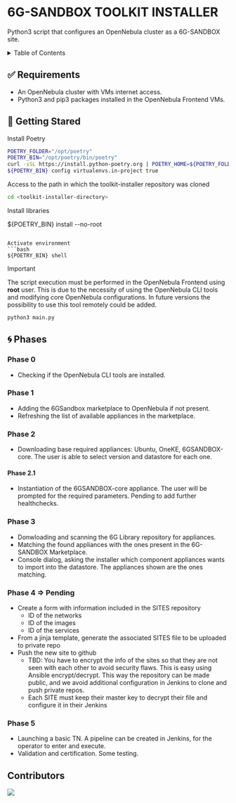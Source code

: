 # 6G-SANDBOX TOOLKIT INSTALLER

Python3 script that configures an OpenNebula cluster as a 6G-SANDBOX site. 

<details>
<summary>Table of Contents</summary>

- [6G-SANDBOX TOOLKIT INSTALLER](#6g-sandbox-toolkit-installer)
  - [:white\_check\_mark: Requirements](#white_check_mark-requirements)
  - [:rocket: Getting Stared](#rocket-getting-stared)
  - [:cyclone: Phases](#cyclone-phases)
    - [Phase 0](#phase-0)
    - [Phase 1](#phase-1)
    - [Phase 2](#phase-2)
    - [Phase 3](#phase-3)
    - [Phase 4 =\> Pending](#phase-4--pending)
    - [Phase 5](#phase-5)

</details>

## :white_check_mark: Requirements

- An OpenNebula cluster with VMs internet access.
- Python3 and pip3 packages installed in the OpenNebula Frontend VMs.

## :rocket: Getting Stared

Install Poetry

```bash
POETRY_FOLDER="/opt/poetry"
POETRY_BIN="/opt/poetry/bin/poetry"
curl -sSL https://install.python-poetry.org | POETRY_HOME=${POETRY_FOLDER} python3 -
${POETRY_BIN} config virtualenvs.in-project true
```

Access to the path in which the toolkit-installer repository was cloned 

```bash
cd <toolkit-installer-directory>
```

Install libraries

${POETRY_BIN} install --no-root
```

Activate environment
```bash
${POETRY_BIN} shell
```

> [!IMPORTANT]
> The script execution must be performed in the OpenNebula Frontend using **root** user. This is due to the necessity of using the OpenNebula CLI tools and modifying core OpenNebula configurations. In future versions the possibility to use this tool remotely could be added.

```bash
python3 main.py
```

## :cyclone: Phases

### Phase 0

- Checking if the OpenNebula CLI tools are installed.

### Phase 1

- Adding the 6GSandbox marketplace to OpenNebula if not present.
- Refreshing the list of available appliances in the marketplace.

### Phase 2

- Downloading base required appliances: Ubuntu, OneKE, 6GSANDBOX-core. The user is able to select version and datastore for each one.

#### Phase 2.1 <!-- omit in toc -->

- Instantiation of the 6GSANDBOX-core appliance. The user will be prompted for the required parameters. Pending to add further healthchecks.

### Phase 3

- Donwloading and scanning the 6G Library repository for appliances.
- Matching the found appliances with the ones present in the 6G-SANDBOX Marketplace.
- Console dialog, asking the installer which component appliances  wants to import into the datastore. The appliances shown are the ones matching.

### Phase 4 => Pending

- Create a form with information included in the SITES repository
  - ID of the networks
  - ID of the images
  - ID of the services
- From a jinja template, generate the associated SITES file to be uploaded to private repo
- Push the new site to github
  - TBD: You have to encrypt the info of the sites so that they are not seen with each other to avoid security flaws. This is easy using Ansible encrypt/decrypt. This way the repository can be made public, and we avoid additional configuration in Jenkins to clone and push private repos.
  - Each SITE must keep their master key to decrypt their file and configure it in their Jenkins

### Phase 5

- Launching a basic TN. A pipeline can be created in Jenkins, for the operator to enter and execute.
- Validation and certification. Some testing.

## Contributors <!-- omit in toc -->

<a href="https://github.com/6G-SANDBOX/toolkit-installer/graphs/contributors">
  <img src="https://contrib.rocks/image?repo=6G-SANDBOX/toolkit-installer" />
</a>